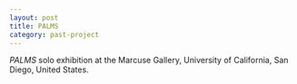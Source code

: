 ```yaml
---
layout: post
title: PALMS
category: past-project
---
```


*PALMS* solo exhibition at the Marcuse Gallery, University of California, San Diego, United States.